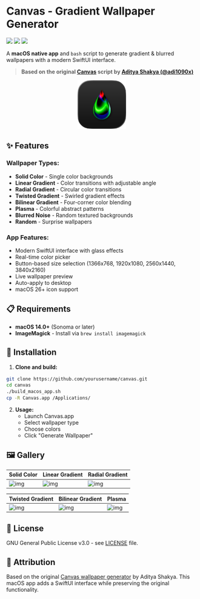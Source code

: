 # Canvas - Gradient Wallpaper Generator

<p align="left">
  <img src="https://img.shields.io/badge/Platform-macOS-blue?style=for-the-badge">
  <img src="https://img.shields.io/badge/Swift-5.0+-orange?style=for-the-badge">
  <img src="https://img.shields.io/badge/License-GPL%20v3-blue?style=for-the-badge">
</p>

A **macOS native app** and `bash` script to generate gradient & blurred wallpapers with a modern SwiftUI interface.

> **Based on the original [Canvas](https://github.com/adi1090x/canvas) script by [Aditya Shakya (@adi1090x)](https://github.com/adi1090x)**

<p align="center">
  <img src="canvas_ico/canvas-macOS-Dark-1024x1024@2x.png" alt="Canvas App Icon" width="128" height="128">
</p>

## ✨ Features

### Wallpaper Types:
- **Solid Color** - Single color backgrounds
- **Linear Gradient** - Color transitions with adjustable angle
- **Radial Gradient** - Circular color transitions
- **Twisted Gradient** - Swirled gradient effects
- **Bilinear Gradient** - Four-corner color blending
- **Plasma** - Colorful abstract patterns
- **Blurred Noise** - Random textured backgrounds
- **Random** - Surprise wallpapers

### App Features:
- Modern SwiftUI interface with glass effects
- Real-time color picker
- Button-based size selection (1366x768, 1920x1080, 2560x1440, 3840x2160)
- Live wallpaper preview
- Auto-apply to desktop
- macOS 26+ icon support

## 📋 Requirements

- **macOS 14.0+** (Sonoma or later)
- **ImageMagick** - Install via `brew install imagemagick`

## 🚀 Installation

1. **Clone and build:**
```bash
git clone https://github.com/yourusername/canvas.git
cd canvas
./build_macos_app.sh
cp -R Canvas.app /Applications/
```

2. **Usage:**
   - Launch Canvas.app
   - Select wallpaper type
   - Choose colors
   - Click "Generate Wallpaper"

## 🖼️ Gallery

|Solid Color|Linear Gradient|Radial Gradient|
|-|-|-|
|![img](wallpapers/3.png)|![img](wallpapers/5.png)|![img](wallpapers/7.png)|

|Twisted Gradient|Bilinear Gradient|Plasma|
|-|-|-|
|![img](wallpapers/9.png)|![img](wallpapers/11.png)|![img](wallpapers/13.png)|

## 📄 License

GNU General Public License v3.0 - see [LICENSE](LICENSE) file.

## 🙏 Attribution

Based on the original [Canvas wallpaper generator](https://github.com/adi1090x/canvas) by Aditya Shakya. This macOS app adds a SwiftUI interface while preserving the original functionality.